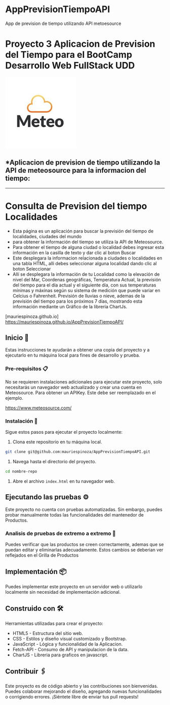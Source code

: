 # AppPrevisionTiempoAPI
App de prevision de tiempo utilizando API metoesource

#  **Proyecto 3 Aplicacion de Prevision del Tiempo para el BootCamp Desarrollo Web FullStack UDD**
![github](logo.png)


## *Aplicacion de prevision de tiempo utilizando la API de meteosource para la informacion del tiempo:
---
# **Consulta de Prevision del tiempo Localidades**

* Esta página es un aplicación para buscar la previsión del tiempo de localidades, ciudades del mundo
* para obtener la información del tiempo se utiliza la API de Meteosource.
* Para obtener el tiempo de alguna ciudad o localidad debes ingresar esta información en la casilla de texto y dar clic al boton Buscar
* Este desplegara la informacion relacionada a ciudades o localidades en una tabla HTML, alli debes seleccionar alguna localidad dando clic al boton Seleccionar
* Allí se desplegara la información de tu Localidad como la elevación de nivel del Mar, Coordenas geográficas, Temperatura Actual, la previsión del tiempo para el día actual y el siguiente día, con sus temperaturas mínimas y máxinas según su sistema de medición que puede variar en Celcius o Fahrenheit. Previsión de lluvias o nieve, ademas de la previsión del tiempo para los próximos 7 días, mostrando esta información mediante un Gráfico de la librería ChartJs.


[mauriespinoza.github.io] https://mauriespinoza.github.io/AppPrevisionTiempoAPI/

## Inicio 🚀

Estas instrucciones te ayudarán a obtener una copia del proyecto y a ejecutarlo en tu máquina local para fines de desarrollo y prueba.

### Pre-requisitos 📋

No se requieren instalaciones adicionales para ejecutar este proyecto, solo necesitarás un navegador web actualizado y crear una cuenta en Meteosource. Para obtener un APIKey. Este debe ser reemplazado en el ejemplo.

https://www.meteosource.com/

### Instalación 🔧

Sigue estos pasos para ejecutar el proyecto localmente:

1. Clona este repositorio en tu máquina local.

```bash
git clone git@github.com:mauriespinoza/AppPrevisionTiempoAPI.git
```

1. Navega hasta el directorio del proyecto.

```bash
cd nombre-repo
```

1. Abre el archivo `index.html` en tu navegador web.

## Ejecutando las pruebas ⚙️

Este proyecto no cuenta con pruebas automatizadas. Sin embargo, puedes probar manualmente todas las funcionalidades del mantenedor de Productos.

### Analisis de pruebas de extremo a extremo 🔩

Puedes verificar que las productos se creen correctamente, ademas que se puedan editar y eliminarlas adecuadamente. Estos cambios se deberian ver reflejados en el Grilla de Productos

## Implementación 📦

Puedes implementar este proyecto en un servidor web o utilizarlo localmente sin necesidad de implementación adicional.

## Construido con 🛠️

Herramientas utilizadas para crear el proyecto:

* HTML5 - Estructura del sitio web.
* CSS - Estilos y diseño visual customizado y Bootstrap.
* JavaScript - Lógica y funcionalidad de la Aplicacion.
* Fetch-API - Consumo de API y manipulacion de la data.
* ChartJS - Libreria para graficos en javascript.

## Contribuir 🖇️

Este proyecto es de código abierto y las contribuciones son bienvenidas. Puedes colaborar mejorando el diseño, agregando nuevas funcionalidades o corrigiendo errores. ¡Siéntete libre de enviar tus pull requests!
							  

